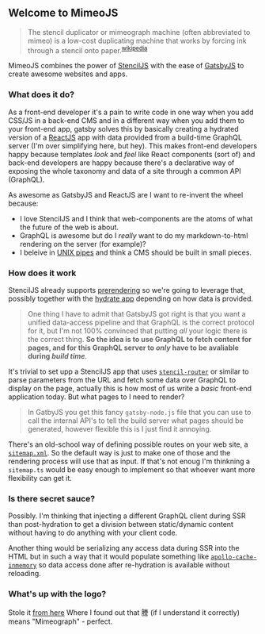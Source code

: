 ## Welcome to MimeoJS

> The stencil duplicator or mimeograph machine (often abbreviated to mimeo) is a low-cost duplicating machine that works by forcing ink through a stencil onto paper.<sup>[wikipedia](https://en.wikipedia.org/wiki/Mimeograph#cite_note-1)</sup>

MimeoJS combines the power of [StencilJS](https://stenciljs.com) with the ease of [GatsbyJS](https://gatsbyjs.org) to create awesome websites and apps.

### What does it do?

As a front-end developer it's a pain to write code in one way when you add CSS/JS in a back-end CMS and in a different way when you add them to your front-end app, gatsby solves this by basically creating a hydrated version of a [ReactJS](https://reactjs.org) app with data provided from a build-time GraphQL server (I'm over simplifying here, but hey). This makes front-end developers happy because templates _look_ and _feel_ like React components (sort of) and back-end developers are happy because there's a declarative way of exposing the whole taxonomy and data of a site through a common API (GraphQL).

As awesome as GatsbyJS and ReactJS are I want to re-invent the wheel because:

- I love StencilJS and I think that web-components are the atoms of what the future of the web is about.
- GraphQL is awesome but do I _really_ want to do my markdown-to-html rendering on the server (for example)?
- I beleive in [UNIX pipes](https://en.wikipedia.org/wiki/Pipeline_(Unix)) and think a CMS should be built in small pieces.

### How does it work

StencilJS already supports [prerendering](https://stenciljs.com/docs/prerendering) so we're going to leverage that, possibly together with the [hydrate app](https://stenciljs.com/docs/hydrate-app) depending on how data is provided.

> One thing I have to admit that GatsbyJS got right is that you want a unified data-access pipeline and that GraphQL is the correct protocol for it, but I'm not 100% convinced that putting _all_ your logic there is the correct thing. **So the idea is to use GraphQL to fetch content for pages, and for this GraphQL server to _only_ have to be avaliable during _build time_**.

It's trivial to set upp a StencilJS app that uses [`stencil-router`](https://github.com/ionic-team/stencil-router) or similar to parse parameters from the URL and fetch some data over GraphQL to display on the page, actually this is how most of us write a _basic_ front-end application today. But what pages to I need to render?

> In GatbyJS you get this fancy `gatsby-node.js` file that you can use to call the internal API's to tell the build server what pages should be generated, however flexible this is I just find it annoying.

There's an old-school way of defining possible routes on your web site, a [`sitemap.xml`](https://en.wikipedia.org/wiki/Site_map#XML_sitemaps). So the default way is just to make one of those and the rendering process will use that as input. If that's not enoug I'm thinkning a `sitemap.ts` would be easy enough to implement so that whoever want more flexibility can get it.

### Is there secret sauce?

Possibly. I'm thinking that injecting a different GraphQL client during SSR than post-hydration to get a division between static/dynamic content without having to do anything with your client code.

Another thing would be serializing any access data during SSR into the HTML but in such a way that it would populate something like [`apollo-cache-inmemory`](https://github.com/apollographql/apollo-client/tree/master/packages/apollo-cache-inmemory) so data access done after re-hydration is available without reloading.

### What's up with the logo?

Stole it [from here](http://redfinchjapanese.com/?action=kanji_dictionary&kanji=1888) Where I found out that 謄 (if I understand it correctly) means "Mimeograph" - perfect.
